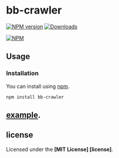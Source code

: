 # bb-crawler

[![NPM version](http://img.shields.io/npm/v/bb-crawler.svg)](https://www.npmjs.com/package/bb-crawler)
[![Downloads](https://img.shields.io/npm/dm/bb-crawler.svg)](https://www.npmjs.com/package/bb-crawler)

[![NPM](https://nodei.co/npm/bb-crawler.png?downloads=true)](https://nodei.co/npm/bb-crawler/)


## Usage

### Installation

You can install using [npm](https://www.npmjs.com/package/bb-crawler).

```
npm install bb-crawler
```

## [example](https://github.com/bqxu/bb-crawler/tree/master/examples).

## license

Licensed under the **[MIT License] [license]**.
